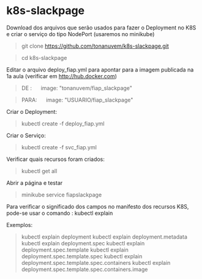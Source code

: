 # k8s-slackpage

Download dos arquivos que serão usados para fazer o Deployment no K8S e criar o serviço do tipo NodePort (usaremos no minikube)

> git clone https://github.com/tonanuvem/k8s-slackpage.git

> cd k8s-slackpage

Editar o arquivo deploy_fiap.yml para apontar para a imagem publicada na 1a aula (verificar em http://hub.docker.com)

> DE :    &nbsp;&nbsp;&nbsp;&nbsp;      image: "tonanuvem/fiap_slackpage"

> PARA:   &nbsp;&nbsp;&nbsp;&nbsp;      image: "USUARIO/fiap_slackpage"

Criar o Deployment:

> kubectl create -f deploy_fiap.yml

Criar o Serviço:

> kubectl create -f svc_fiap.yml

Verificar quais recursos foram criados:

> kubectl get all

Abrir a página e testar

> minikube service fiapslackpage



Para verificar o significado dos campos no manifesto dos recursos K8S, pode-se usar o comando : kubectl explain

Exemplos: 

> kubectl explain deployment
> kubectl explain deployment.metadata
> kubectl explain deployment.spec
> kubectl explain deployment.spec.template
> kubectl explain deployment.spec.template.spec
> kubectl explain deployment.spec.template.spec.containers
> kubectl explain deployment.spec.template.spec.containers.image
